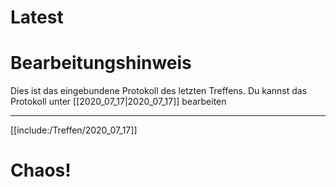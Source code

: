 
# Latest

# Bearbeitungshinweis
Dies ist das eingebundene Protokoll des letzten Treffens.
Du kannst das Protokoll unter [[2020_07_17|2020_07_17]] bearbeiten

---

[[include:/Treffen/2020_07_17]]
    
    
    
    
    
    
    
    
    
    
    
    
    
    
    
    
    
    
    
    
    
    
    
    
    
    
    
    
# Chaos!